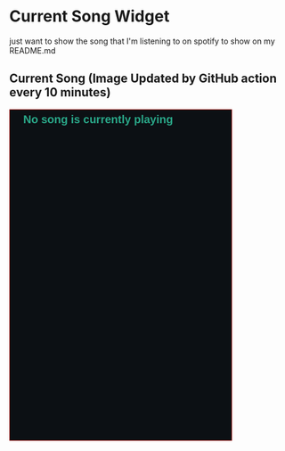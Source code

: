 # Current Song Widget
just want to show the song that I'm listening to on spotify to show on my README.md

## Current Song (Image Updated by GitHub action every 10 minutes)
![](songs-pictures/image618.png)


